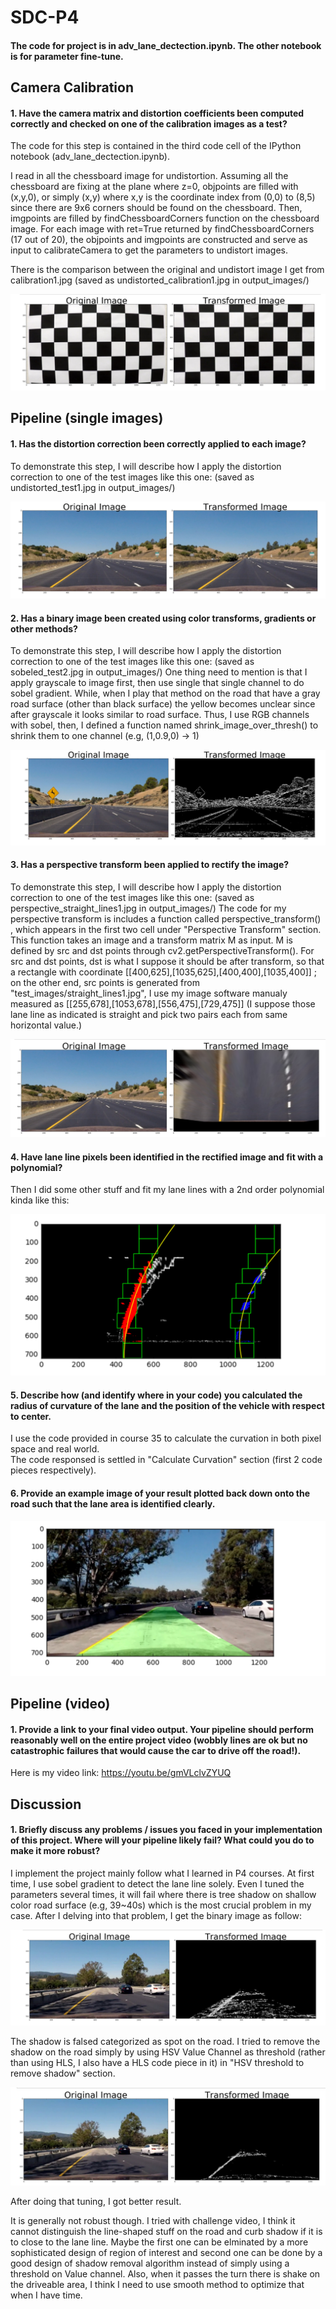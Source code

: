 # SDC-P4
#### The code for project is in adv_lane_dectection.ipynb. The other notebook is for parameter fine-tune.

## Camera Calibration
#### 1. Have the camera matrix and distortion coefficients been computed correctly and checked on one of the calibration images as a test?

The code for this step is contained in the third code cell of the IPython notebook (adv_lane_dectection.ipynb).

I read in all the chessboard image for undistortion. Assuming all the chessboard are fixing at the plane where z=0, objpoints are filled with (x,y,0), or simply (x,y) where x,y is the coordinate index from (0,0) to (8,5) since there are 9x6 corners should be found on the chessboard. Then, imgpoints are filled by findChessboardCorners function on the chessboard image. For each image with ret=True returned by findChessboardCorners (17 out of 20), the objpoints and imgpoints are constructed and serve as input to calibrateCamera to get the parameters to undistort images.

There is the comparison between the original and undistort image I get from calibration1.jpg (saved as undistorted_calibration1.jpg in output_images/)  

![alt tag](https://raw.githubusercontent.com/qitong/SDC-P4/master/output_images/comparison_undistort.png)

## Pipeline (single images)

#### 1. Has the distortion correction been correctly applied to each image?

To demonstrate this step, I will describe how I apply the distortion correction to one of the test images like this
one: (saved as undistorted_test1.jpg in output_images/)

![alt tag](https://raw.githubusercontent.com/qitong/SDC-P4/master/output_images/undistort_test1_comparison.png)

#### 2. Has a binary image been created using color transforms, gradients or other methods?

To demonstrate this step, I will describe how I apply the distortion correction to one of the test images like this
one: (saved as sobeled_test2.jpg in output_images/)
One thing need to mention is that I apply grayscale to image first, then use single that single channel to do sobel gradient. While, when I play that method on the road that have a gray road surface (other than black surface) the yellow becomes unclear since after grayscale it looks similar to road surface. Thus, I use RGB channels with sobel, then, I defined a function named shrink_image_over_thresh() to shrink them to one channel (e.g, (1,0.9,0) -> 1)  

![alt tag](https://raw.githubusercontent.com/qitong/SDC-P4/master/output_images/sobel_comparison.png)

#### 3. Has a perspective transform been applied to rectify the image?

To demonstrate this step, I will describe how I apply the distortion correction to one of the test images like this
one: (saved as perspective_straight_lines1.jpg in output_images/)
The code for my perspective transform is includes a function called perspective_transform() , which appears in the first two cell under "Perspective Transform" section. This function takes an image and a transform matrix M as input. M is defined by src and dst points through cv2.getPerspectiveTransform(). For src and dst points, dst is what I suppose it should be after transform, so that a rectangle with coordinate [[400,625],[1035,625],[400,400],[1035,400]] ; on the other end, src points is generated from "test_images/straight_lines1.jpg", I use my image software manualy measured as [[255,678],[1053,678],[556,475],[729,475]] (I suppose those lane line as indicated is straight and pick two pairs each from same horizontal value.)

![alt tag](https://raw.githubusercontent.com/qitong/SDC-P4/master/output_images/perspective_comparison.png)

#### 4. Have lane line pixels been identified in the rectified image and fit with a polynomial?
Then I did some other stuff and fit my lane lines with a 2nd order polynomial kinda like this:

![alt tag](https://raw.githubusercontent.com/qitong/SDC-P4/master/output_images/polyfit_demonstration.png)

#### 5. Describe how (and identify where in your code) you calculated the radius of curvature of the lane and the position of the vehicle with respect to center.

I use the code provided in course 35 to calculate the curvation in both pixel space and real world.  
The code responsed is settled in "Calculate Curvation" section (first 2 code pieces respectively).

#### 6. Provide an example image of your result plotted back down onto the road such that the lane area is identified clearly.

![alt tag](https://raw.githubusercontent.com/qitong/SDC-P4/master/output_images/drawback_on_road_demonstration.png)

## Pipeline (video)
#### 1. Provide a link to your final video output. Your pipeline should perform reasonably well on the entire project video (wobbly lines are ok but no catastrophic failures that would cause the car to drive off the road!).  

Here is my video link: https://youtu.be/gmVLclvZYUQ

## Discussion
#### 1. Briefly discuss any problems / issues you faced in your implementation of this project. Where will your pipeline likely fail? What could you do to make it more robust?  

I implement the project mainly follow what I learned in P4 courses. 
At first time, I use sobel gradient to detect the lane line solely. Even I tuned the parameters several times, it will fail where there is tree shadow on shallow color road surface (e.g, 39~40s) which is the most crucial problem in my case. After I delving into that problem, I get the binary image as follow:  

![alt tag](https://raw.githubusercontent.com/qitong/SDC-P4/master/output_images/pure_sobel_binary.png)

The shadow is falsed categorized as spot on the road. I tried to remove the shadow on the road simply by using HSV Value Channel as threshold (rather than using HLS, I also have a HLS code piece in it) in "HSV threshold to remove shadow" section.

![alt tag](https://raw.githubusercontent.com/qitong/SDC-P4/master/output_images/with_HSV_binary.png)

After doing that tuning, I got better result.

It is generally not robust though. I tried with challenge video, I think it cannot distinguish the line-shaped stuff on the road and curb shadow if it is to close to the lane line. Maybe the first one can be elminated by a more sophisticated design of region of interest and second one can be done by a good design of shadow removal algorithm instead of simply using a threshold on Value channel.
Also, when it passes the turn there is shake on the driveable area, I think I need to use smooth method to optimize that when I have time.
